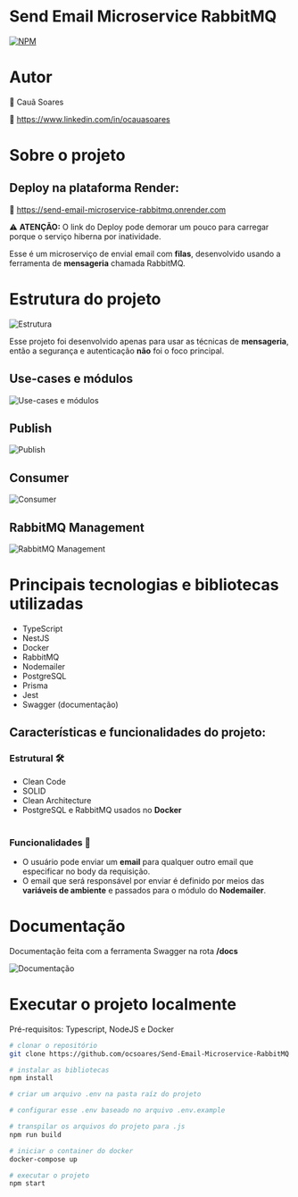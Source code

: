 # **Send Email Microservice RabbitMQ**

[![NPM](https://img.shields.io/npm/l/react)](https://github.com/neliocursos/exemplo-readme/blob/main/LICENSE)

# Autor

👤 Cauã Soares

💼 https://www.linkedin.com/in/ocauasoares

# Sobre o projeto

## Deploy na plataforma Render:

🚀 https://send-email-microservice-rabbitmq.onrender.com <br>

⚠️ **ATENÇÃO:** O link do Deploy pode demorar um pouco para carregar porque o serviço hiberna por inatividade.

Esse é um microserviço de envial email com **filas**, desenvolvido usando a ferramenta de **mensageria** chamada RabbitMQ.

# Estrutura do projeto

![Estrutura](https://raw.githubusercontent.com/ocsoares/images/master/LINK--)

Esse projeto foi desenvolvido apenas para usar as técnicas de **mensageria**, então a segurança e autenticação **não** foi o foco principal.

## Use-cases e módulos

![Use-cases e módulos](https://raw.githubusercontent.com/ocsoares/images/master/LINK--)

## Publish

![Publish](https://raw.githubusercontent.com/ocsoares/images/master/LINK--)

## Consumer

![Consumer](https://raw.githubusercontent.com/ocsoares/images/master/LINK--)

## RabbitMQ Management

![RabbitMQ Management](https://raw.githubusercontent.com/ocsoares/images/master/LINK--)

# Principais tecnologias e bibliotecas utilizadas

-   TypeScript
-   NestJS
-   Docker
-   RabbitMQ
-   Nodemailer
-   PostgreSQL
-   Prisma
-   Jest
-   Swagger (documentação)

## Características e funcionalidades do projeto:

### Estrutural 🛠️

-   Clean Code
-   SOLID
-   Clean Architecture
-   PostgreSQL e RabbitMQ usados no **Docker**
    <br>
    <br>

### Funcionalidades 🎯

-   O usuário pode enviar um **email** para qualquer outro email que especificar no body da requisição.
-   O email que será responsável por enviar é definido por meios das **variáveis de ambiente** e passados para o módulo do **Nodemailer**.

# Documentação

Documentação feita com a ferramenta Swagger na rota **/docs**

![Documentação](https://raw.githubusercontent.com/ocsoares/images/master/LINK--)

# Executar o projeto localmente

Pré-requisitos: Typescript, NodeJS e Docker

```bash
# clonar o repositório
git clone https://github.com/ocsoares/Send-Email-Microservice-RabbitMQ

# instalar as bibliotecas
npm install

# criar um arquivo .env na pasta raíz do projeto

# configurar esse .env baseado no arquivo .env.example

# transpilar os arquivos do projeto para .js
npm run build

# iniciar o container do docker
docker-compose up

# executar o projeto
npm start
```
